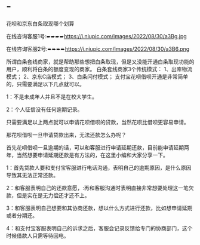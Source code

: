 # -
花呗和京东白条取现哪个划算

在线咨询客服1号:➨➨➨➨https://i.niupic.com/images/2022/08/30/a3Bg.jpg

在线咨询客服2号:➨➨➨➨https://i.niupic.com/images/2022/08/30/a3B6.png

所谓白条套线商家，就是帮助那些想把白条取现，但是又没能开通白条取现功能的用户，顺利将白条的额度变现的商家。
白条套线商家3个传统模式：
1、出库物流模式；
2、京东C店模式；
3、白条闪付模式；
支付宝花呗借呗开通是非常简单的，只需要满足以下几点就可以。

1：不是未成年人并且不是在校大学生。

2：个人征信没有任何逾期记录。

只需要满足以上两点就可以申请花呗借呗的贷款，当然花呗比借呗更容易申请。

那花呗借呗一旦申请贷款出来，无法还款怎么办呢？

首先花呗借呗一旦逾期的话，可以和客服进行申请延期还款，目前能申请延期两年，当然想要申请延期还款是有方法的，在这里小编和大家分享一下。

1：首先贷款人要和支付宝客服进行电话沟通，表明自己的逾期原因，是什么原因导致其无法正常还款。

2：和客服表明自己的还款意愿，:再和客服沟通时表明直接非常想要处理这一笔欠款，但是实在是无力偿还才还不上。

3：和客服表明自己想要和其协商还款，想以什么方式进行还款，比如想申请延期或者分期还。

4：和支付宝客服表明自己的诉求之后，客服会记录反馈给专门的协商部门，这个时候借款人只需等待回电。
